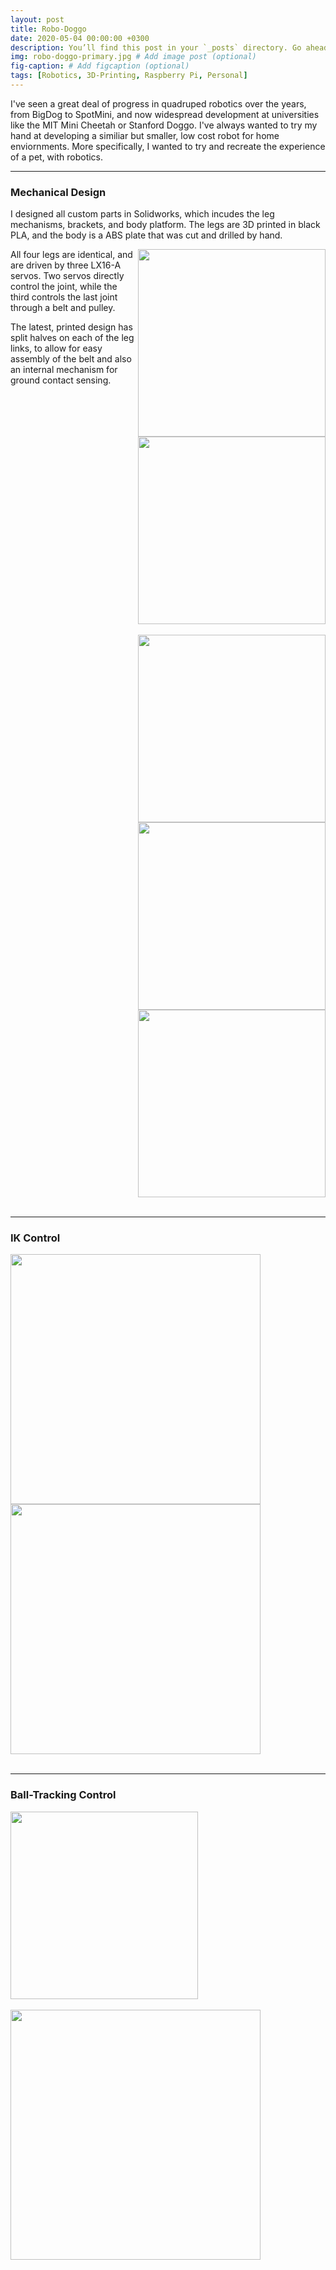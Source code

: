 ```yaml
---
layout: post
title: Robo-Doggo
date: 2020-05-04 00:00:00 +0300
description: You’ll find this post in your `_posts` directory. Go ahead and edit it and re-build the site to see your changes. # Add post description (optional) 
img: robo-doggo-primary.jpg # Add image post (optional)
fig-caption: # Add figcaption (optional)
tags: [Robotics, 3D-Printing, Raspberry Pi, Personal]
---
```


I've seen a great deal of progress in quadruped robotics over the years, from BigDog to SpotMini, and now widespread development at universities like the MIT Mini Cheetah or Stanford Doggo. I've always wanted to try my hand at developing a similiar but smaller, low cost robot for home enviornments. More specifically, I wanted to try and recreate the experience of a pet, with robotics. 

***

### Mechanical Design
I designed all custom parts in Solidworks, which incudes the leg mechanisms, brackets, and body platform. The legs are 3D printed in black PLA, and the body is a ABS plate that was cut and drilled by hand. 


<img align="right" width="300"  src="{{site.baseurl}}/assets/img/robo-doggo-primary.jpg">
<img align="right" width="300"  src="{{site.baseurl}}/assets/img/robo-doggo-1.jpg">
All four legs are identical, and are driven by three LX16-A servos. Two servos directly control the joint, while the third controls the last joint through a belt and pulley. 

The latest, printed design has split halves on each of the leg links, to allow for easy assembly of the belt and also an internal mechanism for ground contact sensing.

<br clear="all"/><br/>
<img align="right" width="300"  src="{{site.baseurl}}/assets/img/robo-doggo-4.jpg">
<img align="right" width="300"  src="{{site.baseurl}}/assets/img/robo-doggo-2.jpg">
<img align="right" width="300"  src="{{site.baseurl}}/assets/img/robo-doggo-3.jpg">

<br clear="all"/><br/>

***

### IK Control
<img align="center" height="400"  src="{{site.baseurl}}/assets/img/robo-doggo-1.gif">
<img align="center" height="400"  src="{{site.baseurl}}/assets/img/robo-doggo-2.gif">
<br clear="all"/><br/>

***

### Ball-Tracking Control
<img align="center" height="300"  src="{{site.baseurl}}/assets/img/robo-doggo-3.gif">
<br clear="all"/><br/>
<img align="center" height="400"  src="{{site.baseurl}}/assets/img/robo-doggo-4.gif">

<br clear="all"/><br/>
